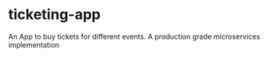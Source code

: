 # ticketing-app
An App to buy tickets for different events.
A production grade microservices implementation
